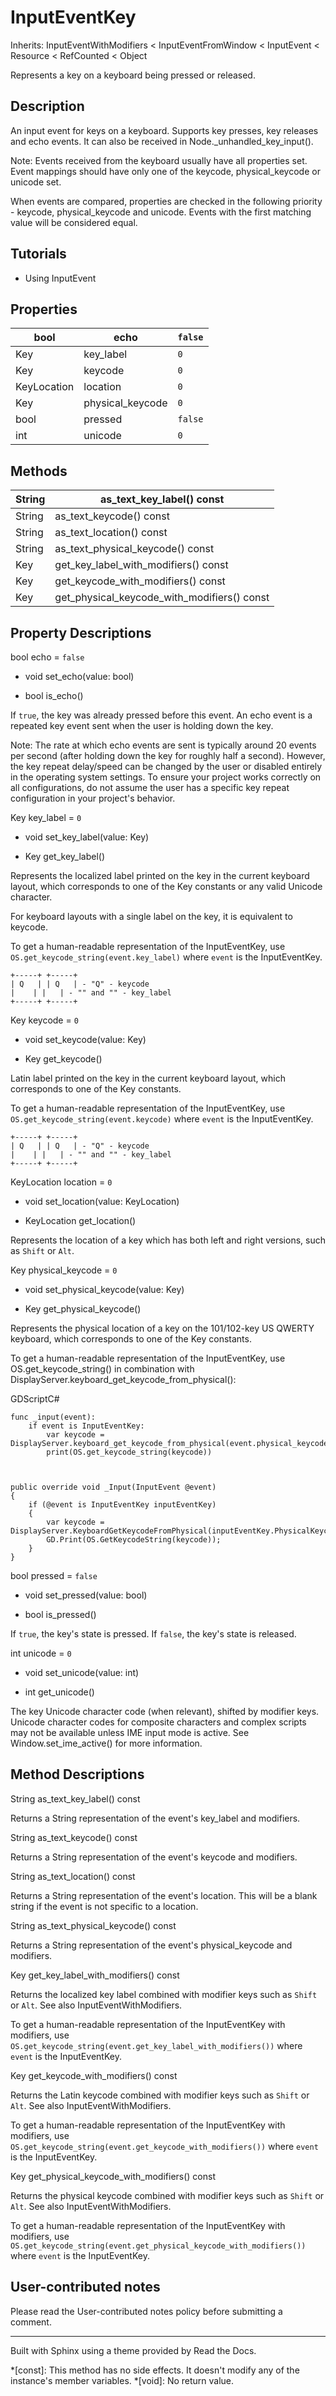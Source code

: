 # InputEventKey

Inherits: InputEventWithModifiers < InputEventFromWindow < InputEvent <
Resource < RefCounted < Object

Represents a key on a keyboard being pressed or released.

## Description

An input event for keys on a keyboard. Supports key presses, key releases and
echo events. It can also be received in Node._unhandled_key_input().

Note: Events received from the keyboard usually have all properties set. Event
mappings should have only one of the keycode, physical_keycode or unicode set.

When events are compared, properties are checked in the following priority -
keycode, physical_keycode and unicode. Events with the first matching value
will be considered equal.

## Tutorials

  * Using InputEvent

## Properties

bool | echo | `false`  
---|---|---  
Key | key_label | `0`  
Key | keycode | `0`  
KeyLocation | location | `0`  
Key | physical_keycode | `0`  
bool | pressed | `false`  
int | unicode | `0`  
  
## Methods

String | as_text_key_label() const  
---|---  
String | as_text_keycode() const  
String | as_text_location() const  
String | as_text_physical_keycode() const  
Key | get_key_label_with_modifiers() const  
Key | get_keycode_with_modifiers() const  
Key | get_physical_keycode_with_modifiers() const  
  
## Property Descriptions

bool echo = `false`

  * void set_echo(value: bool)

  * bool is_echo()

If `true`, the key was already pressed before this event. An echo event is a
repeated key event sent when the user is holding down the key.

Note: The rate at which echo events are sent is typically around 20 events per
second (after holding down the key for roughly half a second). However, the
key repeat delay/speed can be changed by the user or disabled entirely in the
operating system settings. To ensure your project works correctly on all
configurations, do not assume the user has a specific key repeat configuration
in your project's behavior.

Key key_label = `0`

  * void set_key_label(value: Key)

  * Key get_key_label()

Represents the localized label printed on the key in the current keyboard
layout, which corresponds to one of the Key constants or any valid Unicode
character.

For keyboard layouts with a single label on the key, it is equivalent to
keycode.

To get a human-readable representation of the InputEventKey, use
`OS.get_keycode_string(event.key_label)` where `event` is the InputEventKey.

    
    
    +-----+ +-----+
    | Q   | | Q   | - "Q" - keycode
    |    | |   | - "" and "" - key_label
    +-----+ +-----+
    

Key keycode = `0`

  * void set_keycode(value: Key)

  * Key get_keycode()

Latin label printed on the key in the current keyboard layout, which
corresponds to one of the Key constants.

To get a human-readable representation of the InputEventKey, use
`OS.get_keycode_string(event.keycode)` where `event` is the InputEventKey.

    
    
    +-----+ +-----+
    | Q   | | Q   | - "Q" - keycode
    |    | |   | - "" and "" - key_label
    +-----+ +-----+
    

KeyLocation location = `0`

  * void set_location(value: KeyLocation)

  * KeyLocation get_location()

Represents the location of a key which has both left and right versions, such
as `Shift` or `Alt`.

Key physical_keycode = `0`

  * void set_physical_keycode(value: Key)

  * Key get_physical_keycode()

Represents the physical location of a key on the 101/102-key US QWERTY
keyboard, which corresponds to one of the Key constants.

To get a human-readable representation of the InputEventKey, use
OS.get_keycode_string() in combination with
DisplayServer.keyboard_get_keycode_from_physical():

GDScriptC#

    
    
    func _input(event):
        if event is InputEventKey:
            var keycode = DisplayServer.keyboard_get_keycode_from_physical(event.physical_keycode)
            print(OS.get_keycode_string(keycode))
    
    
    
    public override void _Input(InputEvent @event)
    {
        if (@event is InputEventKey inputEventKey)
        {
            var keycode = DisplayServer.KeyboardGetKeycodeFromPhysical(inputEventKey.PhysicalKeycode);
            GD.Print(OS.GetKeycodeString(keycode));
        }
    }
    

bool pressed = `false`

  * void set_pressed(value: bool)

  * bool is_pressed()

If `true`, the key's state is pressed. If `false`, the key's state is
released.

int unicode = `0`

  * void set_unicode(value: int)

  * int get_unicode()

The key Unicode character code (when relevant), shifted by modifier keys.
Unicode character codes for composite characters and complex scripts may not
be available unless IME input mode is active. See Window.set_ime_active() for
more information.

## Method Descriptions

String as_text_key_label() const

Returns a String representation of the event's key_label and modifiers.

String as_text_keycode() const

Returns a String representation of the event's keycode and modifiers.

String as_text_location() const

Returns a String representation of the event's location. This will be a blank
string if the event is not specific to a location.

String as_text_physical_keycode() const

Returns a String representation of the event's physical_keycode and modifiers.

Key get_key_label_with_modifiers() const

Returns the localized key label combined with modifier keys such as `Shift` or
`Alt`. See also InputEventWithModifiers.

To get a human-readable representation of the InputEventKey with modifiers,
use `OS.get_keycode_string(event.get_key_label_with_modifiers())` where
`event` is the InputEventKey.

Key get_keycode_with_modifiers() const

Returns the Latin keycode combined with modifier keys such as `Shift` or
`Alt`. See also InputEventWithModifiers.

To get a human-readable representation of the InputEventKey with modifiers,
use `OS.get_keycode_string(event.get_keycode_with_modifiers())` where `event`
is the InputEventKey.

Key get_physical_keycode_with_modifiers() const

Returns the physical keycode combined with modifier keys such as `Shift` or
`Alt`. See also InputEventWithModifiers.

To get a human-readable representation of the InputEventKey with modifiers,
use `OS.get_keycode_string(event.get_physical_keycode_with_modifiers())` where
`event` is the InputEventKey.

## User-contributed notes

Please read the User-contributed notes policy before submitting a comment.

* * *

Built with Sphinx using a theme provided by Read the Docs.

  *[const]: This method has no side effects. It doesn't modify any of the instance's member variables.
  *[void]: No return value.

